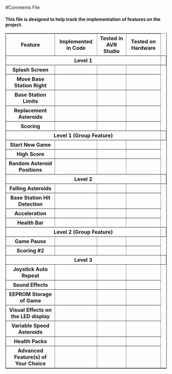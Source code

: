 #Comments File
#### This file is designed to help track the implementation of features on the project.

<table border='1'>
	<thead>
		<th>Feature</th>
		<th>Implemented in Code </th>
		<th>Tested in AVR Studio</th>
		<th>Tested on Hardware</th>
	<thead>
	<tbody>
		<tr>
			<th COLSPAN='4'>Level 1<th>
		</tr>
		<tr>
			<th>Splash Screen</th>
			<td></td>
			<td></td>
			<td></td>
		</tr>
		<tr>
			<th>Move Base Station Right</th>
			<td></td>
			<td></td>
			<td></td>
		</tr>
		<tr>
			<th>Base Station Limits</th>
			<td></td>
			<td></td>
			<td></td>
		</tr>
		<tr>
			<th>Replacement Asteroids</th>
			<td></td>
			<td></td>
			<td></td>
		</tr>
		<tr>
			<th>Scoring</th>
			<td></td>
			<td></td>
			<td></td>
		</tr>
		<tr>
			<th COLSPAN='4'>Level 1 (Group Feature)<th>
		</tr>
		<tr>
			<th>Start New Game</th>
			<td></td>
			<td></td>
			<td></td>
		</tr>
		<tr>
			<th>High Score</th>
			<td></td>
			<td></td>
			<td></td>
		</tr>
		<tr>
			<th>Random Asteroid Positions</th>
			<td></td>
			<td></td>
			<td></td>
		</tr>
		</tr>
		<tr>
			<th COLSPAN='4'>Level 2<th>
		</tr>
		<tr>
			<th>Falling Asteroids</th>
			<td></td>
			<td></td>
			<td></td>
		</tr>
		<tr>
			<th>Base Station Hit Detection</th>
			<td></td>
			<td></td>
			<td></td>
		</tr>
		<tr>
			<th>Acceleration</th>
			<td></td>
			<td></td>
			<td></td>
		</tr>
		<tr>
			<th>Health Bar</th>
			<td></td>
			<td></td>
			<td></td>
		</tr>
		<tr>
			<th COLSPAN='4'>Level 2 (Group Feature)<th>
		</tr>
		<tr>
			<th>Game Pause</th>
			<td></td>
			<td></td>
			<td></td>
		</tr>
		<tr>
			<th>Scoring #2</th>
			<td></td>
			<td></td>
			<td></td>
		</tr>
		<tr>
			<th COLSPAN='4'>Level 3<th>
		</tr>
		<tr>
			<th>Joystick Auto Repeat</th>
			<td></td>
			<td></td>
			<td></td>
		</tr>
		<tr>
			<th>Sound Effects</th>
			<td></td>
			<td></td>
			<td></td>
		</tr>
		<tr>
			<th>EEPROM Storage of Game</th>
			<td></td>
			<td></td>
			<td></td>
		</tr>
		<tr>
			<th>Visual Effects on the LED display</th>
			<td></td>
			<td></td>
			<td></td>
		</tr>
		<tr>
			<th>Variable Speed Asteroids</th>
			<td></td>
			<td></td>
			<td></td>
		</tr>
		<tr>
			<th>Health Packs</th>
			<td></td>
			<td></td>
			<td></td>
		</tr>
		<tr>
			<th>Advanced Feature(s) of Your Choice</th>
			<td></td>
			<td></td>
			<td></td>
		</tr>
	</tbody>
</table>